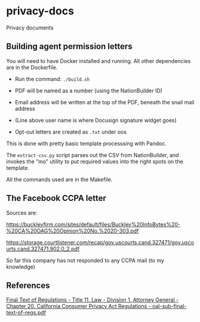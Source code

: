 # privacy-docs
Privacy documents


## Building agent permission letters

You will need to have Docker installed and running. All other dependencies are in the Dockerfile.

 * Run the command: `./build.sh`

 * PDF will be named as a number (using the NationBuilder ID)

 * Email address will be written at the top of the PDF, beneath the snail mail address

 * (Line above user name  is where Docusign signature widget goes)

 * Opt-out letters are created as `.txt` under oos

This is done with pretty basic template processsing with 
Pandoc.

The `extract-csv.py` script parses out the CSV from NationBuilder, and invokes the "mo"
utility to put required values into the right spots on the template.

All the commands used are in the Makefile.


## The Facebook CCPA letter

Sources are:

https://buckleyfirm.com/sites/default/files/Buckley%20InfoBytes%20-%20CA%20OAG%20Opinion%20No.%2020-303.pdf

https://storage.courtlistener.com/recap/gov.uscourts.cand.327471/gov.uscourts.cand.327471.902.0_2.pdf

So far this company has not responded to any CCPA mail (to my knowledge)



## References

[Final Text of Regulations - Title 11. Law - Division 1. Attorney General - Chapter 20. California Consumer Privacy Act Regulations - oal-sub-final-text-of-regs.pdf](https://www.oag.ca.gov/sites/all/files/agweb/pdfs/privacy/oal-sub-final-text-of-regs.pdf#page=1&zoom=auto,-121,798)
